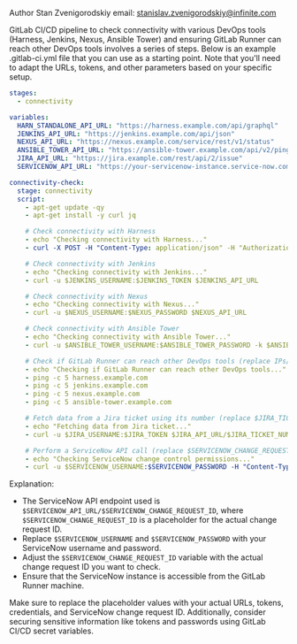 Author  Stan Zvenigorodskiy email: stanislav.zvenigorodskiy@infinite.com

GitLab CI/CD pipeline to check connectivity with various DevOps tools (Harness, Jenkins, Nexus, Ansible Tower) and ensuring GitLab Runner can reach other DevOps tools involves a series of steps. Below is an example .gitlab-ci.yml file that you can use as a starting point. Note that you'll need to adapt the URLs, tokens, and other parameters based on your specific setup.


```yaml
stages:
  - connectivity

variables:
  HARN_STANDALONE_API_URL: "https://harness.example.com/api/graphql"
  JENKINS_API_URL: "https://jenkins.example.com/api/json"
  NEXUS_API_URL: "https://nexus.example.com/service/rest/v1/status"
  ANSIBLE_TOWER_API_URL: "https://ansible-tower.example.com/api/v2/ping"
  JIRA_API_URL: "https://jira.example.com/rest/api/2/issue"
  SERVICENOW_API_URL: "https://your-servicenow-instance.service-now.com/api/now/table/change_request"

connectivity-check:
  stage: connectivity
  script:
    - apt-get update -qy
    - apt-get install -y curl jq

    # Check connectivity with Harness
    - echo "Checking connectivity with Harness..."
    - curl -X POST -H "Content-Type: application/json" -H "Authorization: Bearer $HARN_API_TOKEN" -d '{"query": "{ version }"}' $HARN_STANDALONE_API_URL | jq .

    # Check connectivity with Jenkins
    - echo "Checking connectivity with Jenkins..."
    - curl -u $JENKINS_USERNAME:$JENKINS_TOKEN $JENKINS_API_URL

    # Check connectivity with Nexus
    - echo "Checking connectivity with Nexus..."
    - curl -u $NEXUS_USERNAME:$NEXUS_PASSWORD $NEXUS_API_URL

    # Check connectivity with Ansible Tower
    - echo "Checking connectivity with Ansible Tower..."
    - curl -u $ANSIBLE_TOWER_USERNAME:$ANSIBLE_TOWER_PASSWORD -k $ANSIBLE_TOWER_API_URL

    # Check if GitLab Runner can reach other DevOps tools (replace IPs/URLs accordingly)
    - echo "Checking if GitLab Runner can reach other DevOps tools..."
    - ping -c 5 harness.example.com
    - ping -c 5 jenkins.example.com
    - ping -c 5 nexus.example.com
    - ping -c 5 ansible-tower.example.com

    # Fetch data from a Jira ticket using its number (replace $JIRA_TICKET_NUMBER with the actual ticket number)
    - echo "Fetching data from Jira ticket..."
    - curl -u $JIRA_USERNAME:$JIRA_TOKEN $JIRA_API_URL/$JIRA_TICKET_NUMBER

    # Perform a ServiceNow API call (replace $SERVICENOW_CHANGE_REQUEST_ID with the actual change request ID)
    - echo "Checking ServiceNow change control permissions..."
    - curl -u $SERVICENOW_USERNAME:$SERVICENOW_PASSWORD -H "Content-Type: application/json" $SERVICENOW_API_URL/$SERVICENOW_CHANGE_REQUEST_ID
```

Explanation:

- The ServiceNow API endpoint used is `$SERVICENOW_API_URL/$SERVICENOW_CHANGE_REQUEST_ID`, where `$SERVICENOW_CHANGE_REQUEST_ID` is a placeholder for the actual change request ID.
- Replace `$SERVICENOW_USERNAME` and `$SERVICENOW_PASSWORD` with your ServiceNow username and password.
- Adjust the `$SERVICENOW_CHANGE_REQUEST_ID` variable with the actual change request ID you want to check.
- Ensure that the ServiceNow instance is accessible from the GitLab Runner machine.

Make sure to replace the placeholder values with your actual URLs, tokens, credentials, and ServiceNow change request ID. Additionally, consider securing sensitive information like tokens and passwords using GitLab CI/CD secret variables.
